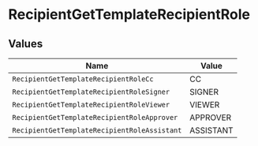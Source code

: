 # RecipientGetTemplateRecipientRole


## Values

| Name                                         | Value                                        |
| -------------------------------------------- | -------------------------------------------- |
| `RecipientGetTemplateRecipientRoleCc`        | CC                                           |
| `RecipientGetTemplateRecipientRoleSigner`    | SIGNER                                       |
| `RecipientGetTemplateRecipientRoleViewer`    | VIEWER                                       |
| `RecipientGetTemplateRecipientRoleApprover`  | APPROVER                                     |
| `RecipientGetTemplateRecipientRoleAssistant` | ASSISTANT                                    |